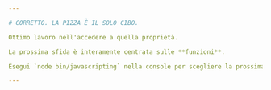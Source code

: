 ```yaml
---

# CORRETTO. LA PIZZA È IL SOLO CIBO.

Ottimo lavoro nell'accedere a quella proprietà.

La prossima sfida è interamente centrata sulle **funzioni**.

Esegui `node bin/javascripting` nella console per scegliere la prossima sfida.

---
```

